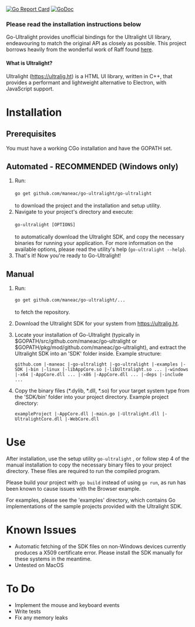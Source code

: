 [![Go Report Card](https://goreportcard.com/badge/github.com/maneac/go-ultralight)](https://goreportcard.com/report/github.com/maneac/go-ultralight)
[![GoDoc](http://godoc.org/github.com/maneac/go-ultralight?status.svg)](http://godoc.org/github.com/maneac/go-ultralight)

### Please read the installation instructions below

Go-Ultralight provides unofficial bindings for the Ultralight UI library, endeavouring to match the original API as closely as possible. This project borrows heavily from the wonderful work of Raff found [here](https://github.com/raff/ultralight-go).

#### What is Ultralight?

Ultralight (https://ultralig.ht) is a HTML UI library, written in C++, that provides a performant and lightweight alternative to Electron, with JavaScript support.

# Installation

## Prerequisites

You must have a working CGo installation and have the GOPATH set.

## Automated - RECOMMENDED (Windows only)

1. Run:<br/><br/> `go get github.com/maneac/go-ultralight/go-ultralight` <br/><br/>to download the project and the installation and setup utility.
2. Navigate to your project's directory and execute:<br/><br/>`go-ultralight [OPTIONS]`<br/><br/>to automatically download the Ultralight SDK, and copy the necessary binaries for running your application. For more information on the available options, please read the utility's help (`go-ultralight --help`).
3. That's it! Now you're ready to Go-Ultralight!

## Manual

1. Run:<br><br>`go get github.com/maneac/go-ultralight/...`<br><br>to fetch the repository.

2. Download the Ultralight SDK for your system from https://ultralig.ht.

3. Locate your installation of Go-Ultralight (typically in $GOPATH/src/github.com/maneac/go-ultralight or $GOPATH/pkg/mod/github.com/maneac/go-ultralight), and extract the Ultralight SDK into an 'SDK' folder inside. Example structure:

   `github.com
     |-maneac
       |-go-ultralight
         |-go-ultralight
         |-examples
         |-SDK
       	  |-bin
       	    |-linux
       	      |-libAppCore.so
       	      |-libUltralight.so
       	      ...
            |-windows
              |-x64
                |-AppCore.dll
                ...
              |-x86
                |-AppCore.dll
                ...
       	  |-deps
       	  |-include
       	  ...`
   
4. Copy the binary files (*.dylib, *.dll, *.so) for your target system type from the 'SDK/bin' folder into your project directory. Example project directory:

   `exampleProject
     |-AppCore.dll
     |-main.go
     |-Ultralight.dll
     |-UltralightCore.dll
     |-WebCore.dll`

# Use

After installation, use the setup utility `go-ultralight` , or follow step 4 of the manual installation to copy the necessary binary files to your project directory. These files are required to run the compiled program.

Please build your project with `go build` instead of using `go run`, as run has been known to cause issues with the Browser example.

For examples, please see the 'examples' directory, which contains Go implementations of the sample projects provided with the Ultralight SDK.

# Known Issues

+ Automatic fetching of the SDK files on non-Windows devices currently produces a X509 certificate error. Please install the SDK manually for these systems in the meantime.
+ Untested on MacOS

# To Do

- Implement the mouse and keyboard events
- Write tests
- Fix any memory leaks
